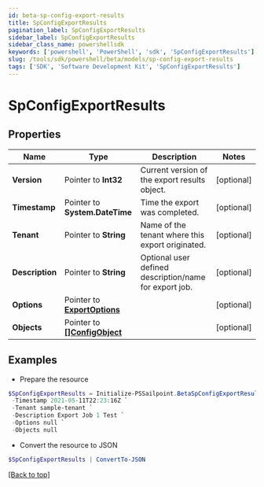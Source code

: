 ```yaml
---
id: beta-sp-config-export-results
title: SpConfigExportResults
pagination_label: SpConfigExportResults
sidebar_label: SpConfigExportResults
sidebar_class_name: powershellsdk
keywords: ['powershell', 'PowerShell', 'sdk', 'SpConfigExportResults'] 
slug: /tools/sdk/powershell/beta/models/sp-config-export-results
tags: ['SDK', 'Software Development Kit', 'SpConfigExportResults']
---
```



# SpConfigExportResults

## Properties

Name | Type | Description | Notes
------------ | ------------- | ------------- | -------------
**Version** |  Pointer to **Int32** | Current version of the export results object. | [optional] 
**Timestamp** |  Pointer to **System.DateTime** | Time the export was completed. | [optional] 
**Tenant** |  Pointer to **String** | Name of the tenant where this export originated. | [optional] 
**Description** |  Pointer to **String** | Optional user defined description/name for export job. | [optional] 
**Options** |  Pointer to [**ExportOptions**](export-options) |  | [optional] 
**Objects** |  Pointer to [**[]ConfigObject**](config-object) |  | [optional] 

## Examples

- Prepare the resource
```powershell
$SpConfigExportResults = Initialize-PSSailpoint.BetaSpConfigExportResults  -Version 1 `
 -Timestamp 2021-05-11T22:23:16Z `
 -Tenant sample-tenant `
 -Description Export Job 1 Test `
 -Options null `
 -Objects null
```

- Convert the resource to JSON
```powershell
$SpConfigExportResults | ConvertTo-JSON
```


[[Back to top]](#) 

